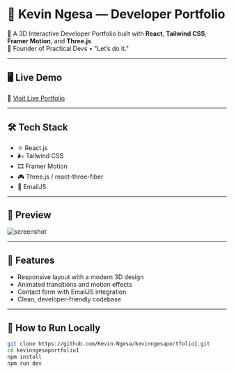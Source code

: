 # 💼 Kevin Ngesa — Developer Portfolio

🚀 A 3D Interactive Developer Portfolio built with **React**, **Tailwind CSS**, **Framer Motion**, and **Three.js**  
🧠 Founder of Practical Devs • "Let’s do it."

---

## 🖥️ Live Demo

🔗 [Visit Live Portfolio](https://kevinngesaportfolio1.vercel.app)

---

## 🛠️ Tech Stack

- ⚛️ React.js
- 🌬️ Tailwind CSS
- 🎞️ Framer Motion
- 🎮 Three.js / react-three-fiber
- 💌 EmailJS

---

## 📸 Preview

![screenshot](https://your-screenshot-link.com/portfolio-preview.jpg)

---

## 🧩 Features

- Responsive layout with a modern 3D design
- Animated transitions and motion effects
- Contact form with EmailJS integration
- Clean, developer-friendly codebase

---

## 🚀 How to Run Locally

```bash
git clone https://github.com/Kevin-Ngesa/kevinngesaportfolio1.git
cd kevinngesaportfolio1
npm install
npm run dev

